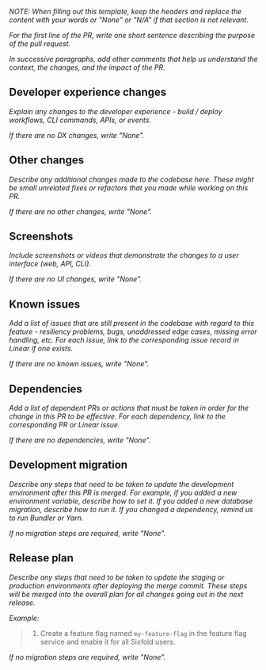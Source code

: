 _NOTE: When filling out this template, keep the headers and replace the content with your words or "None" or "N/A" if that section is not relevant._

_For the first line of the PR, write one short sentence describing the purpose of the pull request._

_In successive paragraphs, add other comments that help us understand the context, the changes, and the impact of the PR._

## Developer experience changes

_Explain any changes to the developer experience - build / deploy workflows, CLI commands, APIs, or events._

_If there are no DX changes, write "None"._

## Other changes

_Describe any additional changes made to the codebase here. These might be small unrelated fixes or refactors that you made while working on this PR._

_If there are no other changes, write "None"._

## Screenshots

_Include screenshots or videos that demonstrate the changes to a user interface (web, API, CLI)._

_If there are no UI changes, write "None"._

## Known issues

_Add a list of issues that are still present in the codebase with regard to this feature - resiliency problems, bugs, unaddressed edge cases, missing error handling, etc. For each issue, link to the corresponding issue record in Linear if one exists._

_If there are no known issues, write "None"._

## Dependencies

_Add a list of dependent PRs or actions that must be taken in order for the change in this PR to be effective. For each dependency, link to the corresponding PR or Linear issue._

_If there are no dependencies, write "None"._

## Development migration

_Describe any steps that need to be taken to update the development environment after this PR is merged. For example, if you added a new environment variable, describe how to set it. If you added a new database migration, describe how to run it. If you changed a dependency, remind us to run Bundler or Yarn._


_If no migration steps are required, write "None"._

## Release plan

_Describe any steps that need to be taken to update the staging or production environments after deploying the merge commit.  These steps will be merged into the overall plan for all changes going out in the next release._

_Example:_

> 1. Create a feature flag named `my-feature-flag` in the feature flag service and enable it for all Sixfold users.

_If no migration steps are required, write "None"._
